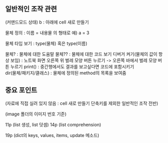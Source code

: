 ## 일반적인 조작 관련
(커맨드모드 상태) b : 아래에 cell 새로 만들기

물체 정의 : 이름 = 내용물 의 형태로
예) a = 3

물체 타입 보기 : type(물체) 혹은 type(이름)

물체? : 물체에 대한 도움말
물체?? : 물체에 대한 코드 보기
디버거 켜기(물체의 값이 항상 보임) : 노트북 화면 오른쪽 위 벌레 모양 버튼 누르기 -> 오른쪽 바에서 벌레 모양 버튼 누르기 
print() : 중간행에서도 결과를 보고싶다면 코드에 포함시키기  
dir(물체/패키지/클래스) : 물체에 정의된 method의 목록을 보여줌

## 중요 포인트
(자료에 직접 실려 있지 않음 : cell 새로 만들기 단축키를 제외한 일반적인 조작 전반)

(image 폴더의 이미지 번호 기준)

11p (list 생성, list 덧셈)
14p (list comprehension)

19p (dict의 keys, values, items, update 메소드)

